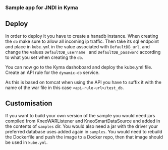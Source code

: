 ### Sample app for JNDI in Kyma

## Deploy

In order to deploy it you have to create a hanadb instance. 
When creating the `db` make sure to allow all incoming ip traffic. 
Then take its sql endpoint and place in `kube.yml` in the value
associated with `DefaultDB_url`, and change the values `DefaultDB_username ` and `DefaultDB_password` according to what you set when creating the `db`.
  
You can now go to the Kyma dashoboard and deploy the kube.yml file. Create an API rule for the `dynamic-db` service. 

As this is based on tomcat when using the API you have to suffix it with the name of the war file in this case `<api-rule-url>/test_db`.

## Customisation 

If you want to build your own version of the sample you would need jars compiled from KneoWARListener and KneoSmartDataSource and added in the contents of `samples` dir.
You would also need a jar with the driver your preferred database uses added again in `samples`.
You would need to rebuild the Dockerfile and push the image to a Docker repo, then that image should be used in `kube.yml`.

